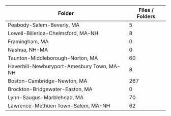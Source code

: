 | Folder                                     |   Files / Folders |
|--------------------------------------------|-------------------|
| Peabody-Salem-Beverly, MA                  |                 5 |
| Lowell-Billerica-Chelmsford, MA-NH         |                 8 |
| Framingham, MA                             |                 0 |
| Nashua, NH-MA                              |                 0 |
| Taunton-Middleborough-Norton, MA           |                60 |
| Haverhill-Newburyport-Amesbury Town, MA-NH |                 8 |
| Boston-Cambridge-Newton, MA                |               267 |
| Brockton-Bridgewater-Easton, MA            |                 0 |
| Lynn-Saugus-Marblehead, MA                 |                70 |
| Lawrence-Methuen Town-Salem, MA-NH         |                62 |